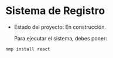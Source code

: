 <h1> Sistema de Registro </h1>

- Estado del proyecto: En construcción.

  Para ejecutar el sistema, debes poner:

```nmp install react```
   
